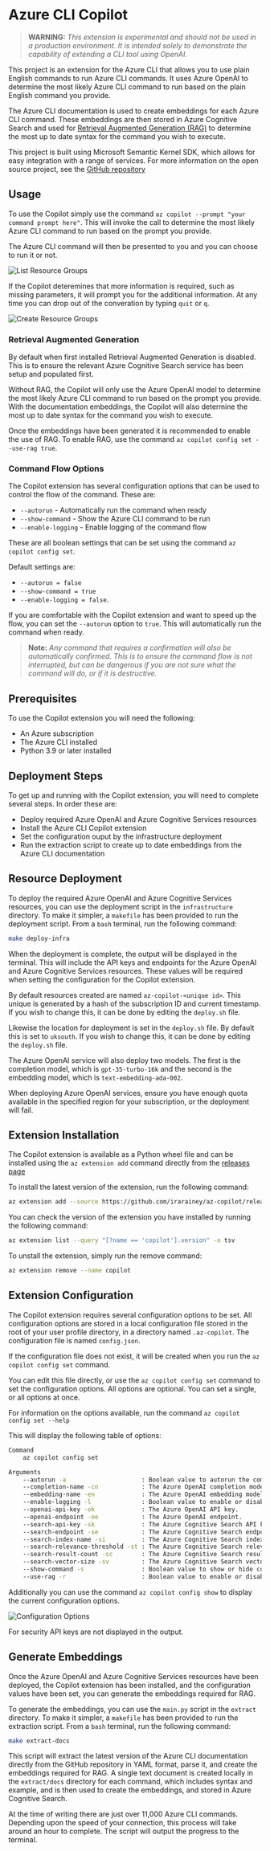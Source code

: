# Azure CLI Copilot

> **WARNING:** *This extension is experimental and should not be used in a production environment. It is intended solely to demonstrate the capability of extending a CLI tool using OpenAI.*

This project is an extension for the Azure CLI that allows you to use plain English commands to run Azure CLI commands. It uses Azure OpenAI to determine the most likely Azure CLI command to run based on the plain English command you provide.

The Azure CLI documentation is used to create embeddings for each Azure CLI command. These embeddings are then stored in Azure Cognitive Search and used for [Retrieval Augmented Generation (RAG)](https://learn.microsoft.com/en-us/azure/search/retrieval-augmented-generation-overview) to determine the most up to date syntax for the command you wish to execute.

This project is built using Microsoft Semantic Kernel SDK, which allows for easy integration with a range of services. For more information on the open source project, see the [GitHub repository](https://github.com/microsoft/semantic-kernel)

## Usage

To use the Copilot simply use the command `az copilot --prompt "your command prompt here"`. This will invoke the call to determine the most likely Azure CLI command to run based on the prompt you provide.

The Azure CLI command will then be presented to you and you can choose to run it or not.

![List Resource Groups](https://raw.githubusercontent.com/irarainey/az-copilot/main/images/list_resource_groups.png)

If the Copilot deteremines that more information is required, such as missing parameters, it will prompt you for the additional information. At any time you can drop out of the converation by typing `quit` or `q`.

![Create Resource Groups](https://raw.githubusercontent.com/irarainey/az-copilot/main/images/create_without_params.png)

### Retrieval Augmented Generation

By default when first installed Retrieval Augmented Generation is disabled. This is to ensure the relevant Azure Cognitive Search service has been setup and populated first.

Without RAG, the Copilot will only use the Azure OpenAI model to determine the most likely Azure CLI command to run based on the prompt you provide. With the documentation embeddings, the Copilot will also determine the most up to date syntax for the command you wish to execute.

Once the embeddings have been generated it is recommended to enable the use of RAG. To enable RAG, use the command `az copilot config set --use-rag true`.

### Command Flow Options

The Copilot extension has several configuration options that can be used to control the flow of the command. These are:

- `--autorun` - Automatically run the command when ready
- `--show-command` - Show the Azure CLI command to be run
- `--enable-logging` - Enable logging of the command flow

These are all boolean settings that can be set using the command `az copilot config set`.

Default settings are:
- `--autorun = false`
- `--show-command = true`
- `--enable-logging = false`.

If you are comfortable with the Copilot extension and want to speed up the flow, you can set the `--autorun` option to `true`. This will automatically run the command when ready.

> **Note:** *Any command that requires a confirmation will also be automatically confirmed. This is to ensure the command flow is not interrupted, but can be dangerous if you are not sure what the command will do, or if it is destructive.*

## Prerequisites

To use the Copilot extension you will need the following:
- An Azure subscription
- The Azure CLI installed
- Python 3.9 or later installed

## Deployment Steps

To get up and running with the Copilot extension, you will need to complete several steps. In order these are:

- Deploy required Azure OpenAI and Azure Cognitive Services resources
- Install the Azure CLI Copilot extension
- Set the configuration ouput by the infrastructure deployment
- Run the extraction script to create up to date embeddings from the Azure CLI documentation

## Resource Deployment

To deploy the required Azure OpenAI and Azure Cognitive Services resources, you can use the deployment script in the `infrastructure` directory. To make it simpler, a `makefile` has been provided to run the deployment script. From a `bash` terminal, run the following command:

```bash
make deploy-infra
```

When the deployment is complete, the output will be displayed in the terminal. This will include the API keys and endpoints for the Azure OpenAI and Azure Cognitive Services resources. These values will be required when setting the configuration for the Copilot extension.

By default resources created are named `az-copilot-<unique id>`. This unique is generated by a hash of the subscription ID and current timestamp. If you wish to change this, it can be done by editing the `deploy.sh` file.

Likewise the location for deployment is set in the `deploy.sh` file. By default this is set to `uksouth`. If you wish to change this, it can be done by editing the `deploy.sh` file.

The Azure OpenAI service will also deploy two models. The first is the completion model, which is `gpt-35-turbo-16k` and the second is the embedding model, which is `text-embedding-ada-002`.

When deploying Azure OpenAI services, ensure you have enough quota available in the specified region for your subscription, or the deployment will fail.

## Extension Installation

The Copilot extension is available as a Python wheel file and can be installed using the `az extension add` command directly from the [releases page](https://github.com/irarainey/az-copilot/releases)

To install the latest version of the extension, run the following command:

```bash
az extension add --source https://github.com/irarainey/az-copilot/releases/download/latest/copilot.whl --yes
```

You can check the version of the extension you have installed by running the following command:

```bash
az extension list --query "[?name == 'copilot'].version" -o tsv
```

To unstall the extension, simply run the remove command:

```bash
az extension remove --name copilot
```

## Extension Configuration

The Copilot extension requires several configuration options to be set. All configuration options are stored in a local configuration file stored in the root of your user profile directory, in a directory named `.az-copilot`. The configuration file is named `config.json`.

If the configuration file does not exist, it will be created when you run the `az copilot config set` command.

You can edit this file directly, or use the `az copilot config set` command to set the configuration options. All options are optional. You can set a single, or all options at once.

For information on the options available, run the command `az copilot config set --help`

This will display the following table of options:

```bash
Command
    az copilot config set

Arguments
    --autorun -a                     : Boolean value to autorun the command when ready.
    --completion-name -cn            : The Azure OpenAI completion model deployment name.
    --embedding-name -en             : The Azure OpenAI embedding model deployment name.
    --enable-logging -l              : Boolean value to enable or disable logging.
    --openai-api-key -ok             : The Azure OpenAI API key.
    --openai-endpoint -oe            : The Azure OpenAI endpoint.
    --search-api-key -sk             : The Azure Cognitive Search API key.
    --search-endpoint -se            : The Azure Cognitive Search endpoint.
    --search-index-name -si          : The Azure Cognitive Search index name.
    --search-relevance-threshold -st : The Azure Cognitive Search relevance threshold.
    --search-result-count -sc        : The Azure Cognitive Search result count.
    --search-vector-size -sv         : The Azure Cognitive Search vector size.
    --show-command -s                : Boolean value to show or hide commands.
    --use-rag -r                     : Boolean value to enable or disable RAG.
```

Additionally you can use the command `az copilot config show` to display the current configuration options.

![Configuration Options](https://raw.githubusercontent.com/irarainey/az-copilot/main/images/show_configuration.png)

For security API keys are not displayed in the output.

## Generate Embeddings

Once the Azure OpenAI and Azure Cognitive Services resources have been deployed, the Copilot extension has been installed, and the configuration values have been set, you can generate the embeddings required for RAG.

To generate the embeddings, you can use the `main.py` script in the `extract` directory. To make it simpler, a `makefile` has been provided to run the extraction script. From a `bash` terminal, run the following command:

```bash
make extract-docs
```

This script will extract the latest version of the Azure CLI documentation directly from the GitHub repository in YAML format, parse it, and create the embeddings required for RAG. A single text document is created locally in the `extract/docs` directory for each command, which includes syntax and example, and is then used to create the embeddings, and stored in Azure Cognitive Search.

At the time of writing there are just over 11,000 Azure CLI commands. Depending upon the speed of your connection, this process will take around an hour to complete. The script will output the progress to the terminal.